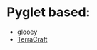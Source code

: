 # Pyglet based:

* [glooey](https://github.com/kxgames/glooey)
* [TerraCraft](https://github.com/XenonLab-Studio/TerraCraft)
